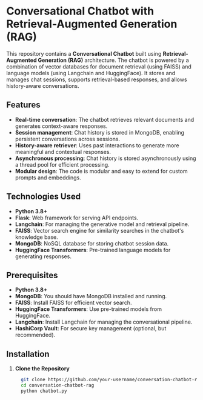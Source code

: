 # Conversational Chatbot with Retrieval-Augmented Generation (RAG)

This repository contains a **Conversational Chatbot** built using **Retrieval-Augmented Generation (RAG)** architecture. The chatbot is powered by a combination of vector databases for document retrieval (using FAISS) and language models (using Langchain and HuggingFace). It stores and manages chat sessions, supports retrieval-based responses, and allows history-aware conversations.

## Features

- **Real-time conversation**: The chatbot retrieves relevant documents and generates context-aware responses.
- **Session management**: Chat history is stored in MongoDB, enabling persistent conversations across sessions.
- **History-aware retriever**: Uses past interactions to generate more meaningful and contextual responses.
- **Asynchronous processing**: Chat history is stored asynchronously using a thread pool for efficient processing.
- **Modular design**: The code is modular and easy to extend for custom prompts and embeddings.

## Technologies Used

- **Python 3.8+**
- **Flask**: Web framework for serving API endpoints.
- **Langchain**: For managing the generative model and retrieval pipeline.
- **FAISS**: Vector search engine for similarity searches in the chatbot's knowledge base.
- **MongoDB**: NoSQL database for storing chatbot session data.
- **HuggingFace Transformers**: Pre-trained language models for generating responses.

## Prerequisites

- **Python 3.8+**
- **MongoDB**: You should have MongoDB installed and running.
- **FAISS**: Install FAISS for efficient vector search.
- **HuggingFace Transformers**: Use pre-trained models from HuggingFace.
- **Langchain**: Install Langchain for managing the conversational pipeline.
- **HashiCorp Vault**: For secure key management (optional, but recommended).

## Installation

1. **Clone the Repository**
   ```bash
     git clone https://github.com/your-username/conversation-chatbot-rag.git
     cd conversation-chatbot-rag
     python chatbot.py
